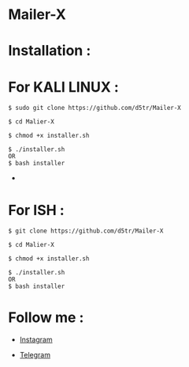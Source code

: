 # Mailer-X



# Installation :


# For KALI LINUX :

```
$ sudo git clone https://github.com/d5tr/Mailer-X
```

```
$ cd Malier-X
```

```
$ chmod +x installer.sh
```

```
$ ./installer.sh
OR 
$ bash installer
```
*
# For ISH :

```
$ git clone https://github.com/d5tr/Mailer-X
```

```
$ cd Malier-X
```

```
$ chmod +x installer.sh
```

```
$ ./installer.sh
OR 
$ bash installer
```

# Follow me :


* [Instagram](https://instagram.com/d_5tr)



* [Telegram](https://t.me/d5tr_Cyber)
